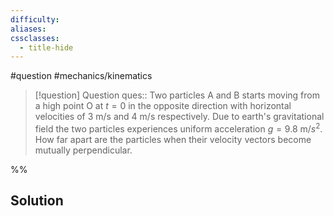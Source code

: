 ```yaml
---
difficulty: 
aliases: 
cssclasses:
  - title-hide
---
```

#question #mechanics/kinematics 

> [!question] Question 
> ques:: Two particles A and B starts moving from a high point O at $t=0$ in the opposite direction with horizontal velocities of $3 \text{ m/s}$ and $4 \text{ m/s}$ respectively. Due to earth's gravitational field the two particles experiences uniform acceleration $g=9.8 \text{ m/}s^2$. How far apart are the particles when their velocity vectors become mutually perpendicular.

%%
## Solution


